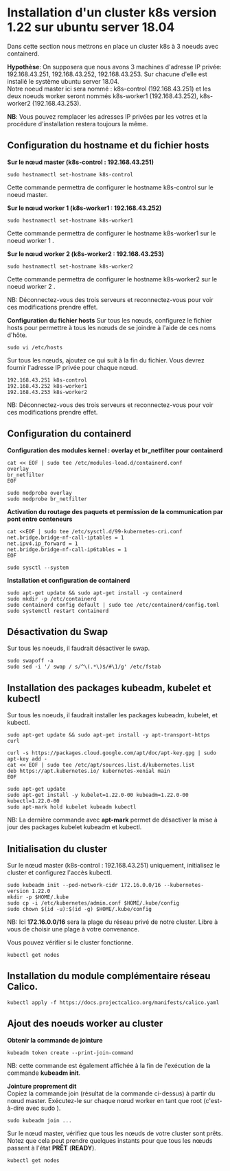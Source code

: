 # Installation d'un cluster k8s version 1.22 sur ubuntu server 18.04

Dans cette section nous mettrons en place un cluster k8s à 3 noeuds avec containerd.

**Hypothèse**: On supposera que nous avons 3 machines d'adresse IP privée: 192.168.43.251, 192.168.43.252, 192.168.43.253. Sur chacune d'elle est installé le système ubuntu server 18.04. <br>
Notre noeud master ici sera nommé : k8s-control (192.168.43.251) et les deux noeuds worker seront nommés k8s-worker1 (192.168.43.252), k8s-worker2 (192.168.43.253). <br>

**NB**: Vous pouvez remplacer les adresses IP privées par les votres et la procédure d'installation restera toujours la même. <br>

## Configuration du hostname et du fichier hosts
**Sur le nœud master (k8s-control : 192.168.43.251)**
```
sudo hostnamectl set-hostname k8s-control
```

Cette commande permettra de configurer le hostname k8s-control sur le noeud master.

**Sur le nœud worker 1 (k8s-worker1 : 192.168.43.252)**
```
sudo hostnamectl set-hostname k8s-worker1
```

Cette commande permettra de configurer le hostname k8s-worker1 sur le noeud worker 1 .

**Sur le nœud worker 2 (k8s-worker2 : 192.168.43.253)**
```
sudo hostnamectl set-hostname k8s-worker2
```

Cette commande permettra de configurer le hostname k8s-worker2 sur le noeud worker 2 .

NB: Déconnectez-vous des trois serveurs et reconnectez-vous pour voir ces modifications prendre effet.

**Configuration du fichier hosts**
Sur tous les nœuds, configurez le fichier hosts pour permettre à tous les nœuds de se joindre à l'aide de ces noms d'hôte.
```
sudo vi /etc/hosts
```

Sur tous les nœuds, ajoutez ce qui suit à la fin du fichier. Vous devrez fournir l'adresse IP privée pour chaque nœud.
```
192.168.43.251 k8s-control
192.168.43.252 k8s-worker1
192.168.43.253 k8s-worker2
```

NB: Déconnectez-vous des trois serveurs et reconnectez-vous pour voir ces modifications prendre effet.

## Configuration du containerd
**Configuration des modules kernel : overlay et br_netfilter pour containerd**
```
cat << EOF | sudo tee /etc/modules-load.d/containerd.conf
overlay
br_netfilter
EOF

sudo modprobe overlay
sudo modprobe br_netfilter
```

**Activation du routage des paquets et permission de la communication par pont entre conteneurs**
```
cat <<EOF | sudo tee /etc/sysctl.d/99-kubernetes-cri.conf
net.bridge.bridge-nf-call-iptables = 1
net.ipv4.ip_forward = 1
net.bridge.bridge-nf-call-ip6tables = 1
EOF

sudo sysctl --system
```

**Installation et configuration de containerd**
```
sudo apt-get update && sudo apt-get install -y containerd
sudo mkdir -p /etc/containerd
sudo containerd config default | sudo tee /etc/containerd/config.toml
sudo systemctl restart containerd
```

## Désactivation du Swap
Sur tous les noeuds, il faudrait désactiver le swap.
```
sudo swapoff -a
sudo sed -i '/ swap / s/^\(.*\)$/#\1/g' /etc/fstab
```

## Installation des packages kubeadm, kubelet et kubectl
Sur tous les noeuds, il faudrait installer les packages kubeadm, kubelet, et kubectl.
```
sudo apt-get update && sudo apt-get install -y apt-transport-https curl

curl -s https://packages.cloud.google.com/apt/doc/apt-key.gpg | sudo apt-key add -
cat << EOF | sudo tee /etc/apt/sources.list.d/kubernetes.list
deb https://apt.kubernetes.io/ kubernetes-xenial main
EOF

sudo apt-get update
sudo apt-get install -y kubelet=1.22.0-00 kubeadm=1.22.0-00 kubectl=1.22.0-00
sudo apt-mark hold kubelet kubeadm kubectl
```

NB: La dernière commande avec **apt-mark** permet de désactiver la mise à jour des packages kubelet kubeadm et kubectl.

## Initialisation du cluster
Sur le nœud master (k8s-control : 192.168.43.251) uniquement, initialisez le cluster et configurez l'accès kubectl.
```
sudo kubeadm init --pod-network-cidr 172.16.0.0/16 --kubernetes-version 1.22.0
mkdir -p $HOME/.kube
sudo cp -i /etc/kubernetes/admin.conf $HOME/.kube/config
sudo chown $(id -u):$(id -g) $HOME/.kube/config
```

NB: Ici **172.16.0.0/16** sera la plage du réseau privé de notre cluster. Libre à vous de choisir une plage à votre convenance. <br>

Vous pouvez vérifier si le cluster fonctionne.
```
kubectl get nodes
```

## Installation du module complémentaire réseau Calico.
```
kubectl apply -f https://docs.projectcalico.org/manifests/calico.yaml
```

## Ajout des noeuds worker au cluster
**Obtenir la commande de jointure**
```
kubeadm token create --print-join-command
```

NB: cette commande est également affichée à la fin de l'exécution de la commande **kubeadm init**.

**Jointure proprement dit** <br>
Copiez la commande join (résultat de la commande ci-dessus) à partir du nœud master. Exécutez-le sur chaque nœud worker en tant que root (c'est-à-dire avec sudo ).
```
sudo kubeadm join ...
```

Sur le nœud master, vérifiez que tous les nœuds de votre cluster sont prêts. Notez que cela peut prendre quelques instants pour que tous les nœuds passent à l'état **PRÊT** (**READY**).
```
kubectl get nodes
```